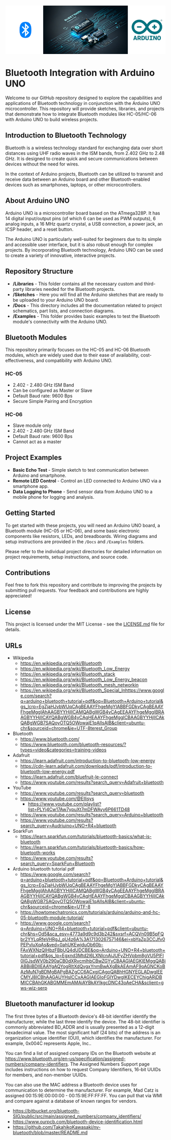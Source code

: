 ![Banner Image](BluetoothBanner.png)
# Bluetooth Integration with Arduino UNO

Welcome to our GitHub repository designed to explore the capabilities and applications of Bluetooth technology in conjunction with the Arduino UNO microcontroller. This repository will provide sketches, libraries, and projects that demonstrate how to integrate Bluetooth modules like HC-05/HC-06 with Arduino UNO to build wireless projects.

## Introduction to Bluetooth Technology

Bluetooth is a wireless technology standard for exchanging data over short distances using UHF radio waves in the ISM bands, from 2.402 GHz to 2.48 GHz. It is designed to create quick and secure communications between devices without the need for wires.

In the context of Arduino projects, Bluetooth can be utilized to transmit and receive data between an Arduino board and other Bluetooth-enabled devices such as smartphones, laptops, or other microcontrollers.

## About Arduino UNO

Arduino UNO is a microcontroller board based on the ATmega328P. It has 14 digital input/output pins (of which 6 can be used as PWM outputs), 6 analog inputs, a 16 MHz quartz crystal, a USB connection, a power jack, an ICSP header, and a reset button.

The Arduino UNO is particularly well-suited for beginners due to its simple and accessible user interface, but it is also robust enough for complex projects. By incorporating Bluetooth technology, Arduino UNO can be used to create a variety of innovative, interactive projects.

## Repository Structure

- **/Libraries** - This folder contains all the necessary custom and third-party libraries needed for the Bluetooth projects.
- **/Sketches** - Here you will find all the Arduino sketches that are ready to be uploaded to your Arduino UNO board.
- **/Docs** - This directory includes all the documentation related to project schematics, part lists, and connection diagrams.
- **/Examples** - This folder provides basic examples to test the Bluetooth module's connectivity with the Arduino UNO.

## Bluetooth Modules

This repository primarily focuses on the HC-05 and HC-06 Bluetooth modules, which are widely used due to their ease of availability, cost-effectiveness, and compatibility with Arduino UNO.

### HC-05

- 2.402 - 2.480 GHz ISM Band
- Can be configured as Master or Slave
- Default Baud rate: 9600 Bps
- Secure Simple Pairing and Encryption

### HC-06

- Slave module only
- 2.402 - 2.480 GHz ISM Band
- Default Baud rate: 9600 Bps
- Cannot act as a master

## Project Examples

- **Basic Echo Test** - Simple sketch to test communication between Arduino and smartphone.
- **Remote LED Control** - Control an LED connected to Arduino UNO via a smartphone app.
- **Data Logging to Phone** - Send sensor data from Arduino UNO to a mobile phone for logging and analysis.

## Getting Started

To get started with these projects, you will need an Arduino UNO board, a Bluetooth module (HC-05 or HC-06), and some basic electronic components like resistors, LEDs, and breadboards. Wiring diagrams and setup instructions are provided in the `/Docs` and `/Examples` folders.

Please refer to the individual project directories for detailed information on project requirements, setup instructions, and source code.

## Contributions

Feel free to fork this repository and contribute to improving the projects by submitting pull requests. Your feedback and contributions are highly appreciated!

## License

This project is licensed under the MIT License - see the [LICENSE.md](LICENSE.md) file for details.

## URLs

+ Wikipedia
  + https://en.wikipedia.org/wiki/Bluetooth
  + https://en.wikipedia.org/wiki/Bluetooth_Low_Energy
  + https://en.wikipedia.org/wiki/Bluetooth_stack
  + https://en.wikipedia.org/wiki/Bluetooth_Low_Energy_beacon
  + https://en.wikipedia.org/wiki/Bluetooth_mesh_networkin
  + https://en.wikipedia.org/wiki/Bluetooth_Special_Inhttps://www.google.com/search?q=arduino+bluetooth+tutorial+pdf&oq=Bluetooth+Arduino+tutorial&gs_lcrp=EgZjaHJvbWUqCAgBEAAYFhgeMgYIABBFGDkyCAgBEAAYFhgeMggIAhAAGBYYHjIICAMQABgWGB4yCAgEEAAYFhgeMggIBRAAGBYYHjIICAYQABgWGB4yCAgHEAAYFhgeMggICBAAGBYYHjIICAkQABgWGB7SAQoyOTQ5OWowajE1qAIIsAIB&client=ubuntu-chr&sourceid=chrome&ie=UTF-8terest_Group
+ Bluetooth 
  + https://www.bluetooth.com/
  + https://www.bluetooth.com/bluetooth-resources/?types=video&categories=training-videos
+ Adafruit
  + https://learn.adafruit.com/introduction-to-bluetooth-low-energy
  + https://cdn-learn.adafruit.com/downloads/pdf/introduction-to-bluetooth-low-energy.pdf
  + https://learn.adafruit.com/bluefruit-le-connect
  + https://www.youtube.com/results?search_query=Adafruit+bluetooth
+ YouTube
  + https://www.youtube.com/results?search_query=bluetooth
  + https://www.youtube.com/@Ellisys
    + https://www.youtube.com/playlist?list=PLYj4Cw17Aw7ypuXt7mDFWAyy6P661TD48
  + https://www.youtube.com/results?search_query=Arduino+bluetooth
  + https://www.youtube.com/results?search_query=Audriuino+UNO+R4+bluetooth 
+ SoarkFun
  + https://learn.sparkfun.com/tutorials/bluetooth-basics/what-is-bluetooth
  + https://learn.sparkfun.com/tutorials/bluetooth-basics/how-bluetooth-works
  + https://www.youtube.com/results?search_query=SparkFun+Bluetooth
+ Arduino bluetooth tutorial pdf
  + https://www.google.com/search?q=arduino+bluetooth+tutorial+pdf&oq=Bluetooth+Arduino+tutorial&gs_lcrp=EgZjaHJvbWUqCAgBEAAYFhgeMgYIABBFGDkyCAgBEAAYFhgeMggIAhAAGBYYHjIICAMQABgWGB4yCAgEEAAYFhgeMggIBRAAGBYYHjIICAYQABgWGB4yCAgHEAAYFhgeMggICBAAGBYYHjIICAkQABgWGB7SAQoyOTQ5OWowajE1qAIIsAIB&client=ubuntu-chr&sourceid=chrome&ie=UTF-8
  + https://howtomechatronics.com/tutorials/arduino/arduino-and-hc-05-bluetooth-module-tutorial/
  + https://www.google.com/search?q=Arduino+UNO+R4+bluetooth+tutorial+pdf&client=ubuntu-chr&hs=Od5&sca_esv=4773a9d9c9d3b242&sxsrf=ACQVn09B5pFQbr2YYLqRfeVHRgJ_qU4z6A%3A1713026757146&ei=xbYaZp3CCJfv0PEPvIuXqAs&ved=0ahUKEwjduOb60b-FAxWXNzQIHbzFBbUQ4dUDCBE&oq=Arduino+UNO+R4+bluetooth+tutorial+pdf&gs_lp=Egxnd3Mtd2l6LXNlcnAiJUFyZHVpbm8gVU5PIFI0IGJsdWV0b290aCB0dXRvcmlhbCBwZGYyCBAAGIAEGKIEMggQABiABBiiBDIIEAAYgAQYogRItXdQvgxYnmBwAXgBkAEAmAF9oAGNCKoBAzMuN7gBDMgBAPgBAZgCC6ACxgjCAgoQABhHGNYEGLADwgIEECMYJ8ICBhAAGAUYHsICCxAAGIAEGIoFGIYDwgIKECEYChigARjDBMICCBAhGKABGMMEmAMAiAYBkAYIkgcDNC43oAeCHA&sclient=gws-wiz-serp

## Bluetooth manufacturer id lookup

The first three bytes of a Bluetooth device's 48-bit identifier identify the manufacturer, while the last three identify the device. The 48-bit identifier is commonly abbreviated BD_ADDR and is usually presented as a 12-digit hexadecimal value. The most significant half (24 bits) of the address is an organization unique identifier (OUI), which identifies the manufacturer. For example, 0x004C represents Apple, Inc.. 

You can find a list of assigned company IDs on the Bluetooth website at https://www.bluetooth.org/en-us/specification/assigned-numbers/company-identifiers. The Assigned Numbers Support page includes instructions on how to request Company Identifiers, 16-bit UUIDs for members, and non-member UUIDs. 

You can also use the MAC address a Bluetooth device uses for communication to determine the manufacturer. For example, Mad Catz is assigned 00:15:9E:00:00:00 - 00:15:9E:FF:FF:FF. You can pull that via WMI and compare against a database of known ranges for vendors. 

+ https://bitbucket.org/bluetooth-SIG/public/src/main/assigned_numbers/company_identifiers/
+ https://www.ourpcb.com/bluetooth-device-identification.html
+ https://github.com/TakahikoKawasaki/nv-bluetooth/blob/master/README.md

